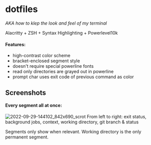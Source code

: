 # dotfiles

*AKA how to klep the look and feel of my terminal*

Alacritty + ZSH + Syntax Highlighting + Powerlevel10k

#### Features:
- high-contrast color scheme
- bracket-enclosed segment style
- doesn't require special powerline fonts
- read only directories are grayed out in powerline
- prompt char uses exit code of previous command as color

## Screenshots

#### Every segment all at once:
![2022-09-29-144102_842x690_scrot](https://user-images.githubusercontent.com/26313286/193116177-e1b93aeb-adcc-43f2-8bf5-3537c552ec08.png)
From left to right: exit status, background jobs, context, working directory, git branch & status

Segments only show when relevant. Working directory is the only permanent segment.
